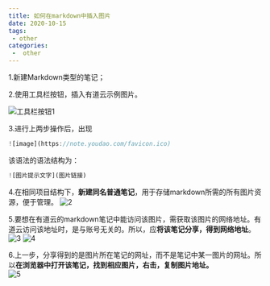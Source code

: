 ```yaml
---
title: 如何在markdown中插入图片
date: 2020-10-15
tags:
 - other
categories:
 -  other
---
```


1.新建Markdown类型的笔记；   

2.使用工具栏按钮，插入有道云示例图片。    
   
![工具栏按钮1](https://gitee.com/zhaoshier/blogimage/raw/master/images/[markdownInsert]1.png) 


3.进行上两步操作后，出现
```js
![image](https://note.youdao.com/favicon.ico)  
```
该语法的语法结构为：
```js
![图片提示文字](图片链接)
```
4.在相同项目结构下，**新建同名普通笔记**，用于存储markdown所需的所有图片资源，便于管理。
![2](https://gitee.com/zhaoshier/blogimage/raw/master/images/[markdownInsert]2.png)


5.要想在有道云的markdown笔记中能访问该图片，需获取该图片的网络地址。有道云访问该地址时，是与账号无关的。所以，应**将该笔记分享，得到网络地址**。 
![3](https://gitee.com/zhaoshier/blogimage/raw/master/images/[markdownInsert]3.png)
![4](https://gitee.com/zhaoshier/blogimage/raw/master/images/[markdownInsert]4.png)

   

6.上一步，分享得到的是图片所在笔记的网址，而不是笔记中某一图片的网址。所以**在浏览器中打开该笔记，找到相应图片，右击，复制图片地址。**     
![5](https://gitee.com/zhaoshier/blogimage/raw/master/images/[markdownInsert]5.png)
